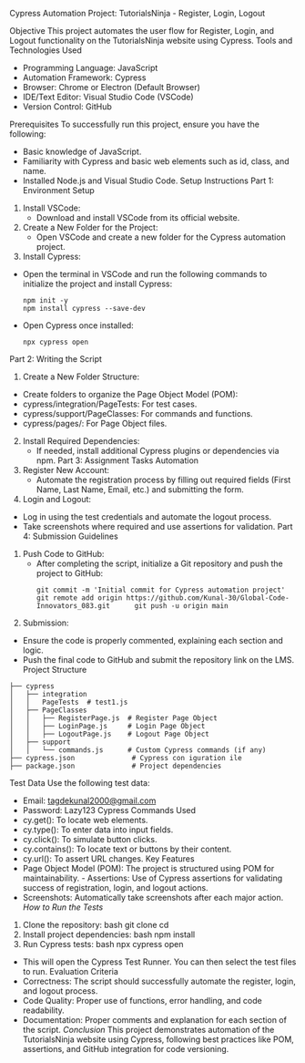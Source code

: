 Cypress Automation Project: 
TutorialsNinja - Register, Login, Logout 
 
Objective 
This project automates the user flow for Register, Login, and Logout functionality on the TutorialsNinja website using Cypress. 
Tools and Technologies Used 
 
-	Programming Language: JavaScript 
-	Automation Framework: Cypress 
-	Browser: Chrome or Electron (Default Browser) 
-	IDE/Text Editor: Visual Studio Code (VSCode) 
-	Version Control: GitHub 
     
Prerequisites 
To successfully run this project, ensure you have the following: 
-	Basic knowledge of JavaScript. 
-	Familiarity with Cypress and basic web elements such as id, class, and name. 
-	Installed Node.js and Visual Studio Code. 
Setup Instructions 
Part 1: Environment Setup 
1. Install VSCode: 
   - Download and install VSCode from its official website. 
2. Create a New Folder for the Project: 
   - Open VSCode and create a new folder for the Cypress automation project. 
3. Install Cypress: 
-	Open the terminal in VSCode and run the following commands to initialize the project and install Cypress: 
     ``` 
     npm init -y 
     npm install cypress --save-dev 
     ``` 
-	Open Cypress once installed: 
     ``` 
     npx cypress open 
     ``` 
Part 2: Writing the Script 
1. Create a New Folder Structure: 
-	Create folders to organize the Page Object Model (POM): 
-	cypress/integration/PageTests: For test cases. 
-	cypress/support/PageClasses: For commands and functions. 
-	cypress/pages/: For Page Object files. 
 
2. Install Required Dependencies: 
   - If needed, install additional Cypress plugins or dependencies via npm. 
Part 3: Assignment Tasks Automation 
1. Register New Account: 
   - Automate the registration process by filling out required fields (First Name, Last Name, Email, etc.) and submitting the form. 
2. Login and Logout: 
-	Log in using the test credentials and automate the logout process. 
-	Take screenshots where required and use assertions for validation. 
Part 4: Submission Guidelines 
1. Push Code to GitHub: 
   - After completing the script, initialize a Git repository and push the project to GitHub: 
     ```      git init      git add . 
     git commit -m 'Initial commit for Cypress automation project'      git remote add origin https://github.com/Kunal-30/Global-Code-Innovators_083.git      git push -u origin main 
     ``` 
2. Submission: 
-	Ensure the code is properly commented, explaining each section and logic. 
-	Push the final code to GitHub and submit the repository link on the LMS. 
Project Structure 
``` 
├── cypress 
│   ├── integration 
│   │   PageTests  # test1.js 
│   ├── PageClasses 
│   │   ├── RegisterPage.js  # Register Page Object 
│   │   ├── LoginPage.js     # Login Page Object 
│   │   ├── LogoutPage.js    # Logout Page Object 
│   ├── support 
│   │   └── commands.js      # Custom Cypress commands (if any) 
├── cypress.json              # Cypress con iguration ile 
├── package.json              # Project dependencies 
``` 
Test Data 
Use the following test data: 
-	Email: tagdekunal2000@gmail.com 
-	Password: Lazy123 
Cypress Commands Used 
-	cy.get(): To locate web elements. 
-	cy.type(): To enter data into input fields. 
-	cy.click(): To simulate button clicks. 
-	cy.contains(): To locate text or buttons by their content. 
-	cy.url(): To assert URL changes. 
Key Features 
-	Page Object Model (POM): The project is structured using POM for maintainability. - Assertions: Use of Cypress assertions for validating success of registration, login, and logout actions. 
-	Screenshots: Automatically take screenshots after each major action. 
*How to Run the Tests* 
1.	Clone the repository: bash    git clone <repository-url>    cd <project-folder> 
2.	Install project dependencies: bash    npm install 
3.	Run Cypress tests: bash 
   npx cypress open
  	 
   - This will open the Cypress Test Runner. You can then select the test files to run. 
Evaluation Criteria 
-	Correctness: The script should successfully automate the register, login, and logout process. 
-	Code Quality: Proper use of functions, error handling, and code readability. 
-	Documentation: Proper comments and explanation for each section of the script. 
*Conclusion* 
This project demonstrates automation of the TutorialsNinja website using Cypress, following best practices like POM, assertions, and GitHub integration for code versioning. 

